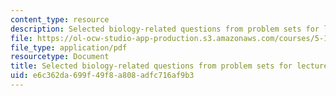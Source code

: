 ```yaml
---
content_type: resource
description: Selected biology-related questions from problem sets for lectures 27-36.
file: https://ol-ocw-studio-app-production.s3.amazonaws.com/courses/5-111-principles-of-chemical-science-fall-2008/e6c362da699f49f8a808adfc716af9b3_L27to36Bio.pdf
file_type: application/pdf
resourcetype: Document
title: Selected biology-related questions from problem sets for lectures 27-36
uid: e6c362da-699f-49f8-a808-adfc716af9b3
---
```

